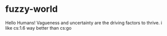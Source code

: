 # fuzzy-world
Hello Humans!
Vagueness and uncertainty are the driving factors to thrive.
i like cs:1.6 way better than cs:go
